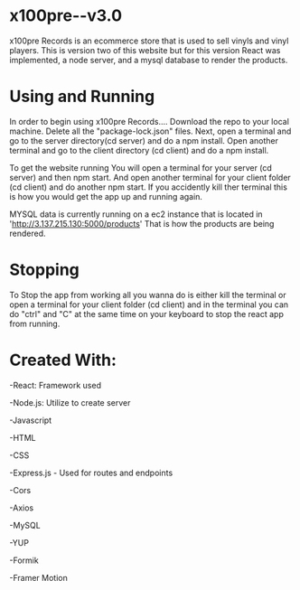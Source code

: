 # x100pre--v3.0
x100pre Records is an ecommerce store that is used to sell vinyls and vinyl players. This is version two of this website but for this version React was implemented, a node server, and a mysql database to render the products.

# Using and Running 
In order to begin using x100pre Records.... Download the repo to your local machine. Delete all the "package-lock.json" files. Next, open a terminal and go to the server directory(cd server) and do a npm install. Open another terminal and go to the client directory (cd client) and do a npm install.

To get the website running You will open a terminal for your server (cd server) and then npm start. And open another terminal for your client folder (cd client) and do another npm start. If you accidently kill ther terminal this is how you would get the app up and running again.

MYSQL data is currently running on a ec2 instance that is located in 'http://3.137.215.130:5000/products'
That is how the products are being rendered.

# Stopping 
To Stop the app from working all you wanna do is either kill the terminal or open a terminal for your client folder (cd client) and in the terminal you can do "ctrl" and "C" at the same time on your keyboard to stop the react app from running.

# Created With:
-React: Framework used

-Node.js: Utilize to create server

-Javascript

-HTML

-CSS

-Express.js - Used for routes and endpoints

-Cors

-Axios

-MySQL

-YUP

-Formik

-Framer Motion
